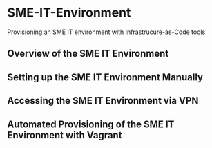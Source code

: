 # SME-IT-Environment
Provisioning an SME IT environment with Infrastrucure-as-Code tools

## Overview of the SME IT Environment


## Setting up the SME IT Environment Manually


## Accessing the SME IT Environment via VPN


## Automated Provisioning of the SME IT Environment with Vagrant
